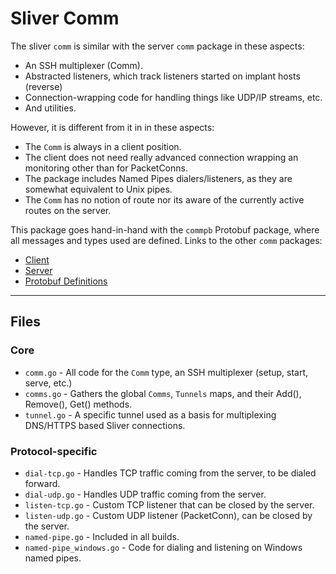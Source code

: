 Sliver Comm 
======


The sliver `comm` is similar with the server `comm` package in these aspects:
- An SSH multiplexer (Comm).
- Abstracted listeners, which track listeners started on implant hosts (reverse)
- Connection-wrapping code for handling things like UDP/IP streams, etc.
- And utilities.

However, it is different from it in in these aspects:
- The `Comm` is always in a client position.
- The client does not need really advanced connection wrapping an monitoring other than for PacketConns.
- The package includes Named Pipes dialers/listeners, as they are somewhat equivalent to Unix pipes.
- The `Comm` has no notion of route nor its aware of the currently active routes on the server.

This package goes hand-in-hand with the `commpb` Protobuf package, where all messages and types used are defined.
Links to the other `comm` packages: 
- [Client](https://github.com/maxlandon/sliver/tree/Comm/client/comm)
- [Server](https://github.com/maxlandon/sliver/tree/Comm/server/comm)
- [Protobuf Definitions](https://github.com/maxlandon/sliver/tree/Comm/protobuf/commpb)

-----
## Files

### Core
- `comm.go`         - All code for the `Comm` type, an SSH multiplexer (setup, start, serve, etc.)
- `comms.go`        - Gathers the global `Comms`, `Tunnels` maps, and their Add(), Remove(), Get() methods.
- `tunnel.go`       - A specific tunnel used as a basis for multiplexing DNS/HTTPS based Sliver connections.

### Protocol-specific
- `dial-tcp.go`           - Handles TCP traffic coming from the server, to be dialed forward. 
- `dial-udp.go`           - Handles UDP traffic coming from the server. 
- `listen-tcp.go`         - Custom TCP listener that can be closed by the server.
- `listen-udp.go`         - Custom UDP listener (PacketConn), can be closed by the server.
- `named-pipe.go`         - Included in all builds.
- `named-pipe_windows.go` - Code for dialing and listening on Windows named pipes.
